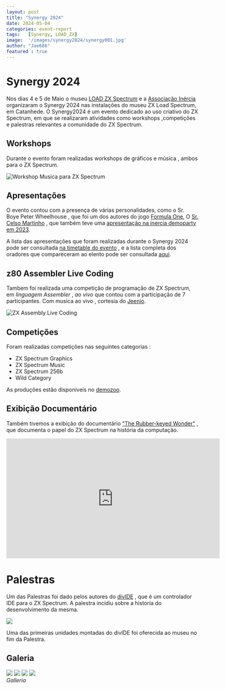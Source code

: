 ```yaml
---
layout: post
title: "Synergy 2024"
date: 2024-05-04
categories: event-report
tags:   [Synergy, LOAD_ZX]
image:  '/images/synergy2024/synergy001.jpg'
author: "Jae686"
featured : true
---
```


# Synergy 2024

Nos dias 4 e 5 de Maio o museu [LOAD ZX Spectrum](https://loadzx.com/) e a [Associação Inércia](https://inercia.pt) organizaram o Synergy 2024  nas instalações do museu ZX Load Spectrum, em Catanhede.
O Synergy2024 é um evento dedicado ao uso criativo do ZX Spectrum, em que se realizaram atividades como workshops ,competições e palestras relevantes a comunidade do ZX Spectrum.

## Workshops

Durante o evento foram realizadas workshops de gráficos e música , ambos para o ZX Spectrum.

![Workshop Musica para ZX Spectrum](/images/synergy2024/synergy002.jpg)

## Apresentações

O evento contou com a presença de várias personalidades, como o Sr. Boye Peter Wheelhouse , que foi um dos autores do jogo [Formula One](https://www.mobygames.com/game/15262/formula-one/), O [Sr. Celso Martinho](https://celso.io/) , que também teve uma [apresentação na inercia demoparty em 2023](https://youtu.be/gwIBO4F0oFA?si=ocAKjTJ-A2e-7Cec).


A lista das apresentações que foram realizadas durante o Synergy 2024 pode ser consultada [na timetable do evento](https://synergy2024.inercia.pt/index.php?page=Timetable) , e a lista completa dos oradores que compareceram ao elento pode ser consultada [aqui](https://synergy2024.inercia.pt/index.php?page=Guests).

## z80 Assembler Live Coding

Tambem foi realizada uma competição de programação de ZX Spectrum, em *linguagem Assembler* , *ao vivo* que contou com a participação de 7 participantes.
Com musica ao vivo , cortesia do [Jeenio](https://demozoo.org/sceners/3048/).

![ZX Assembly Live Coding](/images/synergy2024/zx80_assembly_live_coding.png)

## Competições

Foram realizadas competições nas seguintes categorias : 
* ZX Spectrum Graphics
* ZX Spectrum Music
* ZX Spectrum 256b
* Wild Category

As produções estão disponíveis no [demozoo](https://demozoo.org/parties/4904/).

## Exibição Documentário 

Também tivemos a exibição do documentário ["The Rubber-keyed Wonder"](https://www.kickstarter.com/projects/gamingchronicles/the-rubber-keyed-wonder-40-years-of-the-zx-spectrum) , que documenta o papel do ZX Spectrum na história da computação.


<iframe width="560" height="315" src="https://www.youtube.com/embed/OQulLuguKq0?si=492FFReuicfdWdpF" title="YouTube video player" frameborder="0" allow="accelerometer; autoplay; clipboard-write; encrypted-media; gyroscope; picture-in-picture; web-share" referrerpolicy="strict-origin-when-cross-origin" allowfullscreen></iframe>


# Palestras

Um das Palestras foi dado pelos autores do [divIDE](https://divide.cz/?x=manual) , que é um controlador IDE para o ZX Spectrum. A palestra incidiu sobre a historia do desenvolvimento da mesma.

![](/images/synergy2024/divide_001.png)

Uma das primeiras unidades montadas do divIDE foi oferecida ao museu no fim da Palestra.

## Galeria

<div class="gallery-box">
    <div class="gallery">
            <img src="/images/synergy2024/synergy003.jpg">
            <img src="/images/synergy2024/synergy004.jpg">
            <img src="/images/synergy2024/synergy005.jpg">
            <img src="/images/synergy2024/synergy006.jpg">
        </div>
        <em>Galleria</em>
</div>
